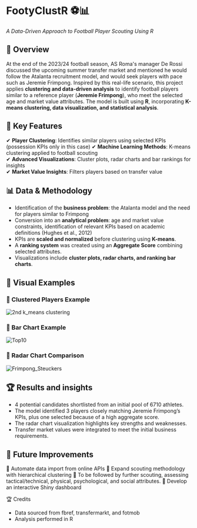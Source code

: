 # FootyClustR ⚽📊  
_A Data-Driven Approach to Football Player Scouting Using R_

## 📌 Overview  
At the end of the 2023/24 football season, AS Roma's manager De Rossi discussed the upcoming summer transfer market and mentioned he would follow the Atalanta recruitment model, and would seek players with pace such as Jeremie Frimpong. Inspired by this real-life scenario, this project applies **clustering and data-driven analysis** to identify football players similar to a reference player (**Jeremie Frimpong**), who meet the selected age and market value attributes. The model is built using **R**, incorporating **K-means clustering, data visualization, and statistical analysis**.

## 🚀 Key Features  
✔ **Player Clustering**: Identifies similar players using selected KPIs (possession KPIs only in this case) 
✔ **Machine Learning Methods**: K-means clustering applied to football scouting  
✔ **Advanced Visualizations**: Cluster plots, radar charts and bar rankings for insights  
✔ **Market Value Insights**: Filters players based on transfer value  

## 📊 Data & Methodology  
- Identification of the **business problem**: the Atalanta model and the need for players similar to Frimpong
- Conversion into an **analytical problem**: age and market value constraints, identification of relevant KPIs based on academic definitions (Hughes et al., 2012)
- KPIs are **scaled and normalized** before clustering using **K-means**.  
- A **ranking system** was created using an **Aggregate Score** combining selected attributes.  
- Visualizations include **cluster plots, radar charts, and ranking bar charts**. 

## 🔎 Visual Examples  
### 📌 Clustered Players Example  
![2nd k_means clustering](https://github.com/user-attachments/assets/91a1f215-2e95-4cc0-bac8-2d93ecfdc86d)

### 📌 Bar Chart Example  
![Top10](https://github.com/user-attachments/assets/5b4d0a0f-a802-4412-8c9c-eb57d0e97b7a)

### 📌 Radar Chart Comparison  
![Frimpong_Steuckers](https://github.com/user-attachments/assets/c3a5182e-be35-4bd9-88ef-b669328a7f36)

## 🏆 Results and insights
- 4 potential candidates shortlisted from an initial pool of 6710 athletes.
- The model identified 3 players closely matching Jeremie Frimpong’s KPIs, plus one selected because of a high aggregate score.
- The radar chart visualization highlights key strengths and weaknesses.
- Transfer market values were integrated to meet the initial business requirements.

## 📌 Future Improvements
🔹 Automate data import from online APIs
🔹 Expand scouting methodology with hierarchical clustering
🔹 To be followed by further scouting, assessing tactical/technical, physical, psychological, and social attributes.
🔹 Develop an interactive Shiny dashboard

🏆 Credits
- Data sourced from fbref, transfermarkt, and fotmob
- Analysis performed in R
